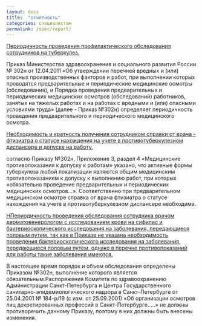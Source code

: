 ```yaml
---
layout: docs
title:  "отчетность"
categories: специалистам
permalink: /spec/report/
---
```

<div class="section-auto-sample-accordion" data-section="accordion">
  <section>
    <p class="title-sample" data-section-title><a href="#section1">Периодичность проведения профилактического обследования сотрудников на туберкулез.</a></p>
    <div class="content-sample" data-slug="section1" data-section-content>
      <p>Приказ Министерства здравоохранения и социального развития России № 302н от 12.04.2011 «Об утверждении перечней вредных и (или) опасных производственных факторов и работ, при выполнении которых проводятся предварительные и периодические медицинские осмотры (обследования), и Порядка проведения предварительных и периодических медицинских осмотров (обследований) работников, занятых на тяжелых работах и на работах с вредными и (или) опасными условиями труда» (далее - Приказ №302н) определяет периодичность проведения предварительного и периодического медицинского осмотра.</p>
    </div>
  </section>
  <section>
    <p class="title-sample" data-section-title><a href="#section2">Необходимость и кратность получения сотрудником справки от врача - фтизиатра о статусе нахождения на учете в противотуберкулезном диспансере и допуске на работу.</a></p>
    <div class="content-sample" data-slug="section2" data-section-content>
      <p>согласно Приказу №302н,  Приложение 3, раздел 4 «Медицинские противопоказания к допуску к работам» указано, что активные формы туберкулеза любой локализации являются общим медицинским противопоказанием к допуску к выполнению работ, при которых «обязательно проведение предварительных и периодических медицинских осмотров…». Соответственно при предварительном медицинском осмотре справка от врача фтизиатра о статусе нахождения на учете в противотуберкулезном диспансере необходима.</p>
    </div>
  </section>
    <section>
    <p class="title-sample" data-section-title><a href="#section3">НПериодичность проведения обследования сотрудника врачом дерматовенерологом с исследованием крови на сифилис и бактериоскопического исследования на заболевания, передающиеся половым путем, так как в Приказе не указана необходимость проведения бактериоскопического исследования на заболевания, передающиеся половым путем, однако в перечне противопоказаний для работы такие заболевания имеются.</a></p>
    <div class="content-sample" data-slug="section3" data-section-content>
      <p>В настоящее время порядок и объем обследования определены Приказом №302н, выполнение которого является обязательным.Распоряжения Комитета по здравоохранению Администрации Санкт-Петербурга и Центра Государственного санитарно-эпидемиологического надзора в Санкт-Петербурге от 25.04.2001 № 184-р/19 (с изм. от 25.09.2001) «Об организации осмотров лиц декретированных профессий в Санкт-Петербурге…..»  не должны противоречить данному Приказу, поэтому в них должны быть внесены изменения.
</p>
    </div>
  </section>
</div>

